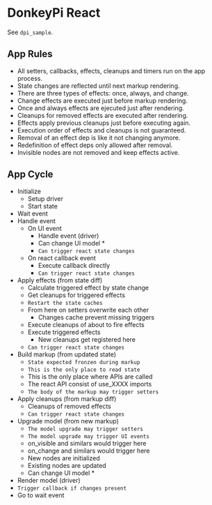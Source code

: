 # DonkeyPi React

See `dpi_sample`.

## App Rules

- All setters, callbacks, effects, cleanups and timers run
on the app process.
- State changes are reflected until next markup rendering.
- There are three types of effects: once, always, and change.
- Change effects are executed just before markup rendering.
- Once and always effects are ejecuted just after rendering.
- Cleanups for removed effects are executed after rendering.
- Effects apply previous cleanups just before executing again.
- Execution order of effects and cleanups is not guaranteed.
- Removal of an effect dep is like it not changing anymore.
- Redefinition of effect deps only allowed after removal.
- Invisible nodes are not removed and keep effects active.

## App Cycle

- Initialize
  - Setup driver
  - Start state
- Wait event
- Handle event
  - On UI event
    - Handle event (driver)
    - Can change UI model *
    - `Can trigger react state changes`
  - On react callback event
    - Execute callback directly
    - `Can trigger react state changes`
- Apply effects (from state diff)
  - Calculate triggered effect by state change
  - Get cleanups for triggered effects
  - `Restart the state caches`
  - From here on setters overwrite each other
    - Changes cache prevent missing triggers
  - Execute cleanups of about to fire effects
  - Execute triggered effects
    - New cleanups get registered here
  - `Can trigger react state changes`
- Build markup (from updated state)
  - `State expected fronzen during markup`
  - `This is the only place to read state`
  - This is the only place where APIs are called
  - The react API consist of use_XXXX imports
  - `The body of the markup may trigger setters`
- Apply cleanups (from markup diff)
  - Cleanups of removed effects
  - `Can trigger react state changes`
- Upgrade model (from new markup)
  - `The model upgrade may trigger setters`
  - `The model upgrade may trigger UI events`
  - on_visible and similars would trigger here
  - on_change and similars would trigger here
  - New nodes are initialized
  - Existing nodes are updated
  - Can change UI model *
- Render model (driver)
- `Trigger callback if changes present`
- Go to wait event
